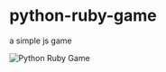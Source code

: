 python-ruby-game
================

a simple js game

![Python Ruby Game]( https://photos-6.dropbox.com/t/0/AAAFTS7ctGtc85lwSgTdkPiy52Ginujh8zzNnsd-rPN3UQ/12/5969533/png/32x32/3/_/1/2/python-ruby-game.png/cpdXR938zC9CPQ_bdqWBtUN7o24piAzcSgQKvY-27MI?size=1280x960 )

